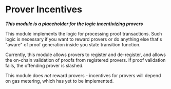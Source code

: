 # Prover Incentives

**_This module is a placeholder for the logic incentivizing provers_**

This module implements the logic for processing proof transactions. Such
logic is necessary if you want to reward provers or do anything else that's "aware" of proof
generation inside you state transition function.

Currently, this module allows provers to register and de-register, and allows the on-chain validation
of proofs from registered provers. If proof validation fails, the offending prover is slashed.

This module does _not_ reward provers - incentives for provers will depend on gas metering, which has
yet to be implemented.
